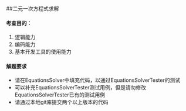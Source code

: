 ##二元一次方程式求解

#### 考查目的：
1. 逻辑能力
2. 编码能力
3. 基本开发工具的使用能力

#### 解题要求
* 请在EquationsSolver中填充代码，以通过EquationsSolverTester的测试
* 可以补充EquationsSolverTester测试用例，但是请勿修改EquationsSolverTester已有的测试用例
* 请通过本地git库提交两个以上版本的代码